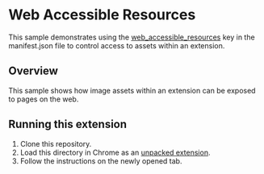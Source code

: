 # Web Accessible Resources

This sample demonstrates using the [web_accessible_resources](https://developer.chrome.com/docs/extensions/mv3/manifest/web_accessible_resources/)
key in the manifest.json file to control access to assets within an extension.

## Overview

This sample shows how image assets within an extension can be exposed to pages on the web.

## Running this extension

1. Clone this repository.
2. Load this directory in Chrome as an [unpacked extension](https://developer.chrome.com/docs/extensions/mv3/getstarted/development-basics/#load-unpacked).
3. Follow the instructions on the newly opened tab.
